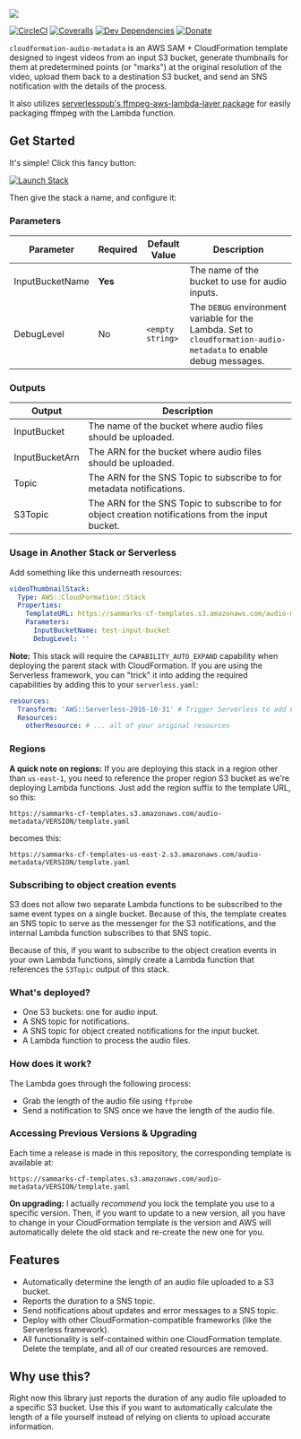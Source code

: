 ![][header-image]

[![CircleCI](https://img.shields.io/circleci/build/github/sammarks/cloudformation-audio-metadata/master)](https://circleci.com/gh/sammarks/cloudformation-audio-metadata)
[![Coveralls](https://img.shields.io/coveralls/sammarks/cloudformation-audio-metadata.svg)](https://coveralls.io/github/sammarks/cloudformation-audio-metadata)
[![Dev Dependencies](https://david-dm.org/sammarks/cloudformation-audio-metadata/dev-status.svg)](https://david-dm.org/sammarks/cloudformation-audio-metadata?type=dev)
[![Donate](https://img.shields.io/badge/donate-paypal-blue.svg)](https://paypal.me/sammarks15)

`cloudformation-audio-metadata` is an AWS SAM + CloudFormation template designed to ingest videos
from an input S3 bucket, generate thumbnails for them at predetermined points (or "marks") at the
original resolution of the video, upload them back to a destination S3 bucket, and send an SNS
notification with the details of the process.

It also utilizes [serverlesspub's ffmpeg-aws-lambda-layer package](https://github.com/serverlesspub/ffmpeg-aws-lambda-layer) for easily packaging ffmpeg with the Lambda function.

## Get Started

It's simple! Click this fancy button:

[![Launch Stack](https://s3.amazonaws.com/cloudformation-examples/cloudformation-launch-stack.png)](https://console.aws.amazon.com/cloudformation/home?region=us-east-1#/stacks/new?stackName=audio-metadata&templateURL=https://sammarks-cf-templates.s3.amazonaws.com/audio-metadata/template.yaml)

Then give the stack a name, and configure it:

### Parameters

| Parameter | Required | Default Value | Description |
| --- | --- | --- | --- |
| InputBucketName | **Yes** | | The name of the bucket to use for audio inputs. |
| DebugLevel | No | `<empty string>` | The `DEBUG` environment variable for the Lambda. Set to `cloudformation-audio-metadata` to enable debug messages. |

### Outputs

| Output | Description |
| --- | --- |
| InputBucket | The name of the bucket where audio files should be uploaded. |
| InputBucketArn | The ARN for the bucket where audio files should be uploaded. |
| Topic | The ARN for the SNS Topic to subscribe to for metadata notifications. |
| S3Topic | The ARN for the SNS Topic to subscribe to for object creation notifications from the input bucket. |

### Usage in Another Stack or Serverless

Add something like this underneath resources:

```yaml
videoThumbnailStack:
  Type: AWS::CloudFormation::Stack
  Properties:
    TemplateURL: https://sammarks-cf-templates.s3.amazonaws.com/audio-metadata/VERSION/template.yaml
    Parameters:
      InputBucketName: test-input-bucket
      DebugLevel: ''
```

**Note:** This stack will require the `CAPABILITY_AUTO_EXPAND` capability when deploying
the parent stack with CloudFormation. If you are using the Serverless framework, you can
"trick" it into adding the required capabilities by adding this to your `serverless.yaml`:

```yaml
resources:
  Transform: 'AWS::Serverless-2016-10-31' # Trigger Serverless to add CAPABILITY_AUTO_EXPAND
  Resources:
    otherResource: # ... all of your original resources
```

### Regions

**A quick note on regions:** If you are deploying this stack in a region other than `us-east-1`,
you need to reference the proper region S3 bucket as we're deploying Lambda functions. Just
add the region suffix to the template URL, so this:

```
https://sammarks-cf-templates.s3.amazonaws.com/audio-metadata/VERSION/template.yaml
```

becomes this:

```
https://sammarks-cf-templates-us-east-2.s3.amazonaws.com/audio-metadata/VERSION/template.yaml
```

### Subscribing to object creation events

S3 does not allow two separate Lambda functions to be subscribed to the same
event types on a single bucket. Because of this, the template creates an SNS
topic to serve as the messenger for the S3 notifications, and the internal
Lambda function subscribes to that SNS topic.

Because of this, if you want to subscribe to the object creation events in your
own Lambda functions, simply create a Lambda function that references the
`S3Topic` output of this stack.

### What's deployed?

- One S3 buckets: one for audio input.
- A SNS topic for notifications.
- A SNS topic for object created notifications for the input bucket.
- A Lambda function to process the audio files.

### How does it work?

The Lambda goes through the following process:

- Grab the length of the audio file using `ffprobe`
- Send a notification to SNS once we have the length of the audio file.

### Accessing Previous Versions & Upgrading

Each time a release is made in this repository, the corresponding template is available at:

```
https://sammarks-cf-templates.s3.amazonaws.com/audio-metadata/VERSION/template.yaml
```

**On upgrading:** I actually _recommend_ you lock the template you use to a specific version. Then, if you want to update to a new version, all you have to change in your CloudFormation template is the version and AWS will automatically delete the old stack and re-create the new one for you.

## Features

- Automatically determine the length of an audio file uploaded to a S3 bucket.
- Reports the duration to a SNS topic.
- Send notifications about updates and error messages to a SNS topic.
- Deploy with other CloudFormation-compatible frameworks (like the Serverless framework).
- All functionality is self-contained within one CloudFormation template. Delete the template, and all of our created resources are removed.

## Why use this?

Right now this library just reports the duration of any audio file uploaded to a specific
S3 bucket. Use this if you want to automatically calculate the length of a file yourself
instead of relying on clients to upload accurate information.

[header-image]: https://raw.githubusercontent.com/sammarks/art/master/cloudformation-audio-metadata/header.jpg
